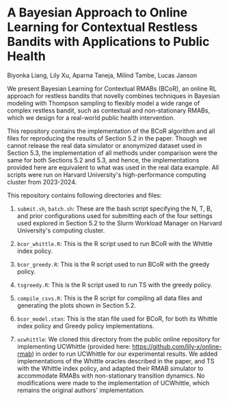 # A Bayesian Approach to Online Learning for Contextual Restless Bandits with Applications to Public Health
Biyonka Liang, Lily Xu, Aparna Taneja, Milind Tambe, Lucas Janson

We present Bayesian Learning for Contextual RMABs (BCoR), an online RL approach for restless bandits that novelly combines techniques in Bayesian modeling with Thompson sampling to flexibly model a wide range of complex restless bandit, such as contextual and non-stationary RMABs, which we design for a real-world public health intervention.

This repository contains the implementation of the BCoR algorithm and all files for reproducing the results of Section 5.2 in the paper. Though we cannot release the real data simulator or anonymized dataset used in Section 5.3, the implementation of all methods under comparison were the same for both Sections 5.2 and 5.3, and hence, the implementations provided here are equivalent to what was used in the real data example. All scripts were run on Harvard University's high-performance computing cluster from 2023-2024. 

 This repository contains following directories and files:

1. `submit.sh`, `batch.sh`: These are the bash script specifying the N, T, B, and prior configurations used for submitting each of the four settings used explored in Section 5.2 to the Slurm Workload Manager on Harvard University's computing cluster.

2. `bcor_whittle.R`: This is the R script used to run BCoR with the Whittle index policy.

3. `bcor_greedy.R`: This is the R script used to run BCoR with the greedy policy.

4. `tsgreedy.R`: This is the R script used to run TS with the greedy policy.

5. `compile_csvs.R`: This is the R script for compiling all data files and generating the plots shown in Section 5.2.

6. `bcor_model.stan`: This is the stan file used for BCoR, for both its Whittle index policy and Greedy policy implementations.

7. `ucwhittle`: We cloned this directory from the public online repository for implementing UCWhittle (provided here: https://github.com/lily-x/online-rmab) in order to run UCWhittle for our experimental results. We added implementations of the Whittle oracles described in the paper, and TS with the Whittle index policy, and adapted their RMAB simulator to accommodate RMABs with non-stationary transition dynamics. No modifications were made to the implementation of UCWhittle, which remains the original authors' implementation. 
